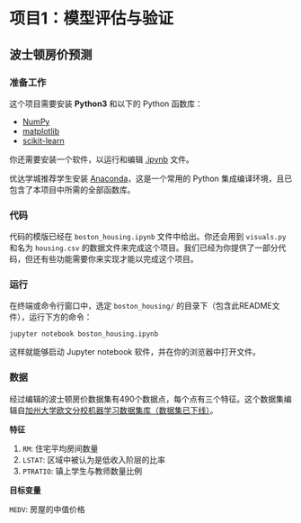 # 项目1：模型评估与验证
## 波士顿房价预测

### 准备工作

这个项目需要安装 **Python3** 和以下的 Python 函数库：

- [NumPy](http://www.numpy.org/)
- [matplotlib](http://matplotlib.org/)
- [scikit-learn](http://scikit-learn.org/stable/)

你还需要安装一个软件，以运行和编辑 [.ipynb](http://jupyter.org/) 文件。

优达学城推荐学生安装 [Anaconda](https://www.continuum.io/downloads)，这是一个常用的 Python 集成编译环境，且已包含了本项目中所需的全部函数库。

### 代码

代码的模版已经在 `boston_housing.ipynb` 文件中给出。你还会用到 `visuals.py` 和名为 `housing.csv` 的数据文件来完成这个项目。我们已经为你提供了一部分代码，但还有些功能需要你来实现才能以完成这个项目。

### 运行

在终端或命令行窗口中，选定 `boston_housing/` 的目录下（包含此README文件），运行下方的命令：

```jupyter notebook boston_housing.ipynb```

这样就能够启动 Jupyter notebook 软件，并在你的浏览器中打开文件。

### 数据

经过编辑的波士顿房价数据集有490个数据点，每个点有三个特征。这个数据集编辑自[加州大学欧文分校机器学习数据集库（数据集已下线）](https://archive.ics.uci.edu/ml/datasets.html)。

**特征**

1. `RM`: 住宅平均房间数量
2. `LSTAT`: 区域中被认为是低收入阶层的比率
3. `PTRATIO`: 镇上学生与教师数量比例

**目标变量**

`MEDV`: 房屋的中值价格

